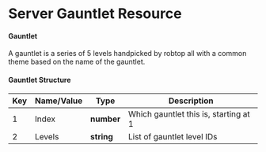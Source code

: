 # Server Gauntlet Resource

#### Gauntlet

A gauntlet is a series of 5 levels handpicked by robtop all with a common theme based on the name of the gauntlet.

#### Gauntlet Structure

| Key | Name/Value | Type | Description |
| --- | ---------- | ---- | ----------- |
| 1   | Index      | **number** | Which gauntlet this is, starting at 1
| 2   | Levels     | **string** | List of gauntlet level IDs